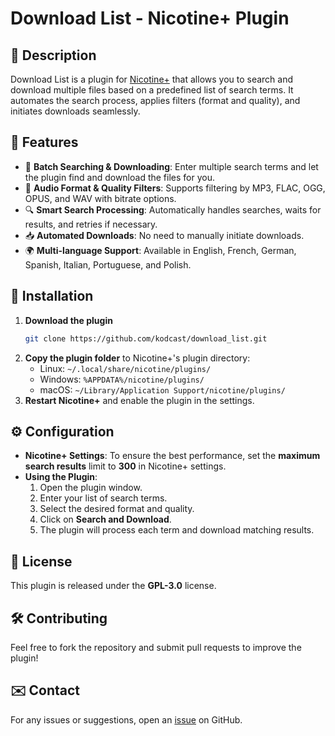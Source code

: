 # Download List - Nicotine+ Plugin

## 📌 Description
Download List is a plugin for [Nicotine+](https://nicotine-plus.org/) that allows you to search and download multiple files based on a predefined list of search terms. It automates the search process, applies filters (format and quality), and initiates downloads seamlessly.

## 🚀 Features
- 📂 **Batch Searching & Downloading**: Enter multiple search terms and let the plugin find and download the files for you.
- 🎵 **Audio Format & Quality Filters**: Supports filtering by MP3, FLAC, OGG, OPUS, and WAV with bitrate options.
- 🔍 **Smart Search Processing**: Automatically handles searches, waits for results, and retries if necessary.
- 📥 **Automated Downloads**: No need to manually initiate downloads.
- 🌍 **Multi-language Support**: Available in English, French, German, Spanish, Italian, Portuguese, and Polish.

## 🔧 Installation
1. **Download the plugin**
   ```bash
   git clone https://github.com/kodcast/download_list.git
   ```
2. **Copy the plugin folder** to Nicotine+'s plugin directory:
   - Linux: `~/.local/share/nicotine/plugins/`
   - Windows: `%APPDATA%/nicotine/plugins/`
   - macOS: `~/Library/Application Support/nicotine/plugins/`
3. **Restart Nicotine+** and enable the plugin in the settings.

## ⚙️ Configuration
- **Nicotine+ Settings**: To ensure the best performance, set the **maximum search results** limit to **300** in Nicotine+ settings.
- **Using the Plugin**:
  1. Open the plugin window.
  2. Enter your list of search terms.
  3. Select the desired format and quality.
  4. Click on **Search and Download**.
  5. The plugin will process each term and download matching results.

## 📜 License
This plugin is released under the **GPL-3.0** license.

## 🛠 Contributing
Feel free to fork the repository and submit pull requests to improve the plugin!

## ✉️ Contact
For any issues or suggestions, open an [issue](https://github.com/yourusername/download_list/issues) on GitHub.

